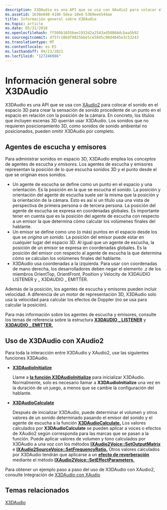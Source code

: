 ```yaml
---
description: X3DAudio es una API que se usa con XAudio2 para colocar el sonido en el espacio 3D para crear la sensación de sonido procedente de un punto en el espacio en relación con la posición de la cámara.
ms.assetid: 1638e848-4186-5dea-18e8-5369eee544ae
title: Información general sobre X3DAudio
ms.topic: article
ms.date: 05/31/2018
ms.openlocfilehash: ff509b16556ee1932d2a2543ad5008ddcbaa5b92
ms.sourcegitcommit: d75fc10b9f0825bbe5ce5045c90d4045e3c53243
ms.translationtype: MT
ms.contentlocale: es-ES
ms.lasthandoff: 09/13/2021
ms.locfileid: "127246986"
---
```

# <a name="x3daudio-overview"></a>Información general sobre X3DAudio

X3DAudio es una API que se usa con [XAudio2](programming-guide.md) para colocar el sonido en el espacio 3D para crear la sensación de sonido procedente de un punto en el espacio en relación con la posición de la cámara. En concreto, los títulos que incluyen escenas 3D querrán usar X3DAudio. Los sonidos que no requieren posicionamiento 3D, como sonidos de sonido ambiental no posicionados, pueden omitir X3DAudio por completo.

## <a name="listeners-and-emitters"></a>Agentes de escucha y emisores

Para administrar sonidos en espacio 3D, X3DAudio emplea los *conceptos* de agentes de escucha *y emisores.* Los agentes de escucha y emisores representan la posición de lo que escucha sonidos 3D y el punto desde el que se originan esos sonidos.

-   Un agente de escucha se define como un punto en el espacio y una orientación. Es la posición en la que se escucha el *sonido.* La posición y orientación del agente de escucha suele ser la misma que la posición y la orientación de la cámara. Esto es así si un título usa una vista de perspectiva de primera persona o de tercera persona. La posición del agente de escucha se expresa en coordenadas globales. Es importante tener en cuenta que es  la posición del agente de escucha con respecto a un emisor la que determina cómo calcular los volúmenes finales del hablante.
-   Un emisor se define como uno (o más) puntos en el espacio desde los que se *origina un sonido.* La posición del emisor puede estar en cualquier lugar del espacio 3D. Al igual que un agente de escucha, la posición de un emisor se expresa en coordenadas globales. Es la posición del  emisor con respecto al agente de escucha la que determina cómo se calculan los volúmenes finales del hablante.
-   X3DAudio usa coordenadas a la izquierda. Para usar con coordenadas de mano derecha, los desarrolladores deben negar el elemento .z de los miembros OrientTop, OrientFront, Position y Velocity de X3DAUDIO LISTENER y \_ X3DAUDIO \_ EMITTER.

Además de la posición, los agentes de escucha y emisores pueden incluir velocidad. A diferencia de un motor de representación 3D, X3DAudio solo usa la velocidad para calcular los efectos de Doppler (no se usa para calcular la posición).

Para más información sobre los agentes de escucha y emisores, consulte los temas de referencia sobre la estructura [**X3DAUDIO \_ LISTENER**](/windows/desktop/api/x3daudio/ns-x3daudio-x3daudio_listener) y [**X3DAUDIO \_ EMITTER.**](/windows/desktop/api/x3daudio/ns-x3daudio-x3daudio_emitter)

## <a name="using-x3daudio-with-xaudio2"></a>Uso de X3DAudio con XAudio2

Para toda la interacción entre X3DAudio y XAudio2, use las siguientes funciones X3DAudio.

-   [**X3DAudioInitialize**](/windows/desktop/api/x3daudio/nf-x3daudio-x3daudioinitialize)

    Llame a [**la función X3DAudioInitialize**](/windows/desktop/api/x3daudio/nf-x3daudio-x3daudioinitialize) para inicializar X3DAudio. Normalmente, solo es necesario llamar a **X3DAudioInitialize** una vez en la duración de un juego, a menos que se cambie la configuración del hablante.

-   [**X3DAudioCalculate**](/windows/desktop/api/x3daudio/nf-x3daudio-x3daudiocalculate)

    Después de inicializar X3DAudio, puede determinar el volumen y otros valores de un sonido determinado pasando el emisor del sonido y el agente de escucha a la función [**X3DAudioCalculate.**](/windows/desktop/api/x3daudio/nf-x3daudio-x3daudiocalculate) Los valores calculados por **X3DAudioCalculate** se pueden aplicar a voces o efectos de XAudio2 según corresponda para las marcas que se pasan a la función. Puede aplicar valores de volumen y tono calculados por X3DAudio a una voz con los métodos [**IXAudio2Voice::SetOutputMatrix**](/windows/win32/api/xaudio2/nf-xaudio2-ixaudio2voice-setoutputmatrix) e [**IXAudio2SourceVoice::SetFrequencyRatio.**](/windows/win32/api/xaudio2/nf-xaudio2-ixaudio2sourcevoice-setfrequencyratio) Otros valores calculados por X3DAudio tendrán que aplicarse a un [**efecto de reverberación**](/windows/desktop/api/xaudio2fx/nf-xaudio2fx-xaudio2createreverb) mediante el método [**IXAudio2Voice::SetEffectParameters.**](/windows/win32/api/xaudio2/nf-xaudio2-ixaudio2voice-seteffectparameters)

Para obtener un ejemplo paso a paso del uso de X3DAudio con XAudio2, consulte Integración de [X3DAudio con XAudio](how-to--integrate-x3daudio-with-xaudio2.md)

## <a name="related-topics"></a>Temas relacionados

<dl> <dt>

[X3DAudio](x3daudio.md)
</dt> </dl>

 

 
